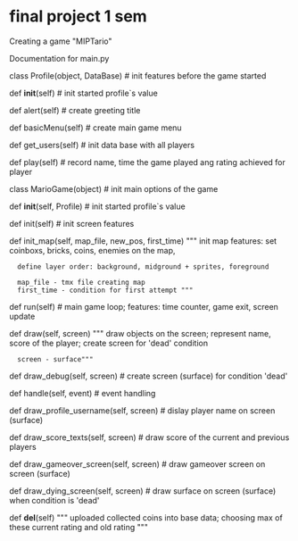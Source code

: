 # final project 1 sem
Creating a game "MIPTario"


Documentation for main.py

class Profile(object, DataBase)
    # init features before the game started

  def __init__(self)
      # init started profile`s value

  def alert(self)
      # create greeting title

  def basicMenu(self)
      # create main game menu    

  def get_users(self)
      # init data base with all players

  def play(self)
      # record name, time the game played ang rating achieved for player


class MarioGame(object)
    # init main options of the game

  def __init__(self, Profile)
      # init started profile`s value

  def init(self)
      # init screen features

  def init_map(self, map_file, new_pos, first_time)
      """ init map features: set coinboxs, bricks, coins, enemies on the map,  

      define layer order: background, midground + sprites, foreground

      map_file - tmx file creating map
      first_time - condition for first attempt """
     
  def run(self)
      # main game loop; features: time counter, game exit, screen update

  def draw(self, screen)
      """ draw objects on the screen; represent name, score of the player;
      create screen for 'dead' condition

      screen - surface"""

  def draw_debug(self, screen)
      # create screen (surface) for condition 'dead'

  def handle(self, event) 
      # event handling

  def draw_profile_username(self, screen)
      # dislay player name on screen (surface)

  def draw_score_texts(self, screen)
      # draw score of the current and previous players

  def draw_gameover_screen(self, screen)
      # draw gameover screen on screen (surface)

  def draw_dying_screen(self, screen)
      # draw surface on screen (surface) when condition is 'dead'

  def __del__(self)
      """ uploaded collected coins into base data; 
      choosing max of these current rating and old rating """
      
